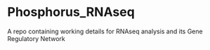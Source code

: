 # Phosphorus_RNAseq
A repo containing working details for RNAseq analysis and its Gene Regulatory Network
